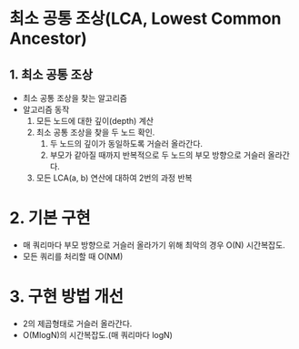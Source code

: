 #  최소 공통 조상(LCA, Lowest Common Ancestor)
## 1. 최소 공통 조상
- 최소 공통 조상을 찾는 알고리즘
- 알고리즘 동작
    1. 모든 노드에 대한 깊이(depth) 계산
    2. 최소 공통 조상을 찾을 두 노드 확인.
        1. 두 노드의 깊이가 동일하도록 거슬러 올라간다.
        2. 부모가 같아질 때까지 반복적으로 두 노드의 부모 방향으로 거슬러 올라간다.
    3. 모든 LCA(a, b) 연산에 대하여 2번의 과정 반복
# 2. 기본 구현
- 매 쿼리마다 부모 방향으로 거슬러 올라가기 위해 최악의 경우 O(N) 시간복잡도.
- 모든 쿼리를 처리할 때 O(NM)

# 3. 구현 방법 개선
- 2의 제곱형태로 거슬러 올라간다.
- O(MlogN)의 시간복잡도.(매 쿼리마다 logN)